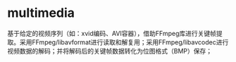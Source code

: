 # multimedia
基于给定的视频序列（如：xvid编码、AVI容器），借助FFmpeg库进行关键帧提取。采用FFmpeg/libavformat进行读取和解复用；采用FFmpeg/libavcodec进行视频数据的解码；并将解码后的关键帧数据转化为位图格式（BMP）保存；
